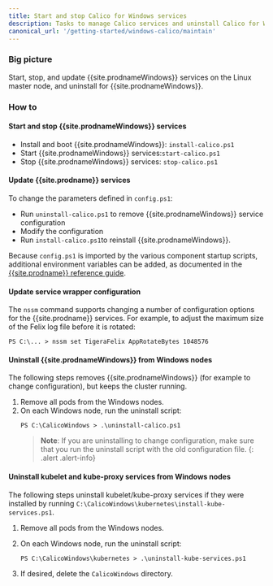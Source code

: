 ```yaml
---
title: Start and stop Calico for Windows services
description: Tasks to manage Calico services and uninstall Calico for Windows.
canonical_url: '/getting-started/windows-calico/maintain'
---
```


### Big picture

Start, stop, and update {{site.prodnameWindows}} services on the Linux master node, and uninstall for {{site.prodnameWindows}}.

### How to

#### Start and stop {{site.prodnameWindows}} services

- Install and boot {{site.prodnameWindows}}: `install-calico.ps1`
- Start {{site.prodnameWindows}} services:`start-calico.ps1`
- Stop {{site.prodnameWindows}} services: `stop-calico.ps1`

#### Update {{site.prodname}} services

To change the parameters defined in `config.ps1`:

- Run `uninstall-calico.ps1` to remove {{site.prodnameWindows}} service configuration
- Modify the configuration
- Run `install-calico.ps1`to reinstall {{site.prodnameWindows}}.

Because `config.ps1` is imported by the various component startup scripts, additional environment variables can be added, as documented in the [{{site.prodname}} reference guide]({{site.baseurl}}/reference).

#### Update service wrapper configuration

The `nssm` command supports changing a number of configuration options for the {{site.prodname}} services. For example, to adjust the maximum size of the Felix log file before it is rotated:

```
PS C:\... > nssm set TigeraFelix AppRotateBytes 1048576
```

#### Uninstall {{site.prodnameWindows}} from Windows nodes

The following steps removes {{site.prodnameWindows}} (for example to change configuration), but keeps the cluster running.

1. Remove all pods from the Windows nodes.
1. On each Windows node, run the uninstall script:
   ```
   PS C:\CalicoWindows > .\uninstall-calico.ps1
   ```
   >**Note**: If you are uninstalling to change configuration, make sure that you run the uninstall script with the old configuration file.
{: .alert .alert-info}

#### Uninstall kubelet and kube-proxy services from Windows nodes

The following steps uninstall kubelet/kube-proxy services if they were installed by running `C:\CalicoWindows\kubernetes\install-kube-services.ps1`.

1. Remove all pods from the Windows nodes.
1. On each Windows node, run the uninstall script:
   ```
   PS C:\CalicoWindows\kubernetes > .\uninstall-kube-services.ps1
   ```

1. If desired, delete the `CalicoWindows` directory.
